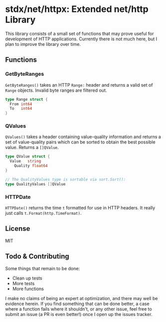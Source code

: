 # stdx/net/httpx: Extended net/http Library

This library consists of a small set of functions that may prove useful for development of HTTP applications. Currently there is not much here, but I plan to improve the library over time.

## Functions

### GetByteRanges

`GetByteRanges()` takes an HTTP `Range:` header and returns a valid set of `Range` objects. Invalid byte ranges are filtered out.

```go
type Range struct {
  From int64
  To   int64
}
```
### QValues

`QValues()` takes a header containing value-quality information and returns a set of value-quality pairs which can be sorted to obtain the best possible value. Returns a `[]QValue`.

```go
type QValue struct {
  Value   string
	Quality float64
}

// The QualityValues type is sortable via sort.Sort():
type QualityValues []QValue
```
### HTTPDate

`HTTPDate()` returns the time `t` formatted for use in HTTP headers. It really just calls `t.Format(http.TimeFormat)`.

## License

MIT

## Todo & Contributing

Some things that remain to be done:

* Clean up tests
* More tests
* More functions

I make no claims of being an expert at optimization, and there may well be evidence herein. If you find something that can be done better, a case where a function fails where it shouldn't, or any other issue, feel free to submit an issue (a PR is even better!) once I open up the issues tracker.